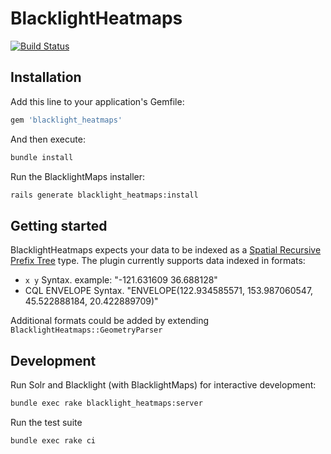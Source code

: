 # BlacklightHeatmaps
[![Build Status](https://travis-ci.org/sul-dlss/blacklight_heatmaps.svg?branch=master)](https://travis-ci.org/sul-dlss/blacklight_heatmaps)

## Installation

Add this line to your application's Gemfile:

```ruby
gem 'blacklight_heatmaps'
```

And then execute:

```sh
bundle install
```

Run the BlacklightMaps installer:

```sh
rails generate blacklight_heatmaps:install
```

## Getting started

BlacklightHeatmaps expects your data to be indexed as a [Spatial Recursive Prefix Tree](https://cwiki.apache.org/confluence/display/solr/Spatial+Search#SpatialSearch-RPT) type. The plugin currently supports data indexed in formats:

 - `x y` Syntax. example: "-121.631609 36.688128"
 - CQL ENVELOPE Syntax. "ENVELOPE(122.934585571, 153.987060547, 45.522888184, 20.422889709)"

Additional formats could be added by extending `BlacklightHeatmaps::GeometryParser`

## Development

Run Solr and Blacklight (with BlacklightMaps) for interactive development:

```sh
bundle exec rake blacklight_heatmaps:server
```

Run the test suite

```sh
bundle exec rake ci
```
